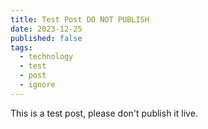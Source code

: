```yaml
---
title: Test Post DO NOT PUBLISH
date: 2023-12-25
published: false
tags:
  - technology
  - test
  - post
  - ignore
---
```

This is a test post, please don't publish it live.
